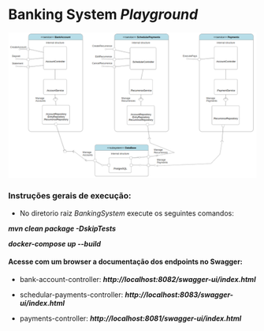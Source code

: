# Banking System *Playground*

![img.png](readme-images/img.png)

### Instruções gerais de execução:

* No diretorio raiz *BankingSystem* execute os seguintes comandos:

***mvn clean package -DskipTests***

***docker-compose up --build***

#### Acesse com um browser a documentação dos endpoints no Swagger:

* bank-account-controller:
***http://localhost:8082/swagger-ui/index.html***


* schedular-payments-controller:
  ***http://localhost:8083/swagger-ui/index.html***


* payments-controller:
  ***http://localhost:8081/swagger-ui/index.html***